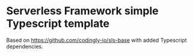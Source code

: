 # Serverless Framework simple Typescript template

Based on https://github.com/codingly-io/sls-base with added Typescript dependencies.
